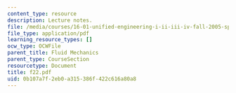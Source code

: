 ```yaml
---
content_type: resource
description: Lecture notes.
file: /media/courses/16-01-unified-engineering-i-ii-iii-iv-fall-2005-spring-2006/0b107a7f2eb0a315386f422c616a80a8_f22.pdf
file_type: application/pdf
learning_resource_types: []
ocw_type: OCWFile
parent_title: Fluid Mechanics
parent_type: CourseSection
resourcetype: Document
title: f22.pdf
uid: 0b107a7f-2eb0-a315-386f-422c616a80a8
---
```


